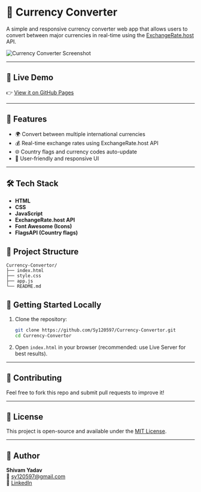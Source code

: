 
# 💱 Currency Converter

A simple and responsive currency converter web app that allows users to convert between major currencies in real-time using the [ExchangeRate.host](https://exchangerate.host/#/) API.

![Currency Converter Screenshot](https://user-images.githubusercontent.com/placeholder/your-screenshot.png)

---

## 🔗 Live Demo

👉 [View it on GitHub Pages](https://sy120597.github.io/Currency-Convertor/)

---

## 📌 Features

- 🌍 Convert between multiple international currencies
- 💰 Real-time exchange rates using ExchangeRate.host API
- 🌐 Country flags and currency codes auto-update
- 🔁 User-friendly and responsive UI

---

## 🛠️ Tech Stack

- **HTML**
- **CSS**
- **JavaScript**
- **ExchangeRate.host API**
- **Font Awesome (Icons)**
- **FlagsAPI (Country flags)**

## 📁 Project Structure

```
Currency-Convertor/
├── index.html
├── style.css
├── app.js
└── README.md
```

## 🚀 Getting Started Locally

1. Clone the repository:
   ```bash
   git clone https://github.com/Sy120597/Currency-Convertor.git
   cd Currency-Convertor
   ```

2. Open `index.html` in your browser (recommended: use Live Server for best results).

---

## 🤝 Contributing

Feel free to fork this repo and submit pull requests to improve it!

---

## 📄 License

This project is open-source and available under the [MIT License](LICENSE).

---

## 👤 Author

**Shivam Yadav**  
📧 sy120597@gmail.com  
🔗 [LinkedIn](https://www.linkedin.com/in/shivam-yadav-619b6413a)
